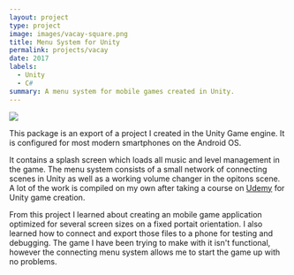 ```yaml
---
layout: project
type: project
image: images/vacay-square.png
title: Menu System for Unity
permalink: projects/vacay
date: 2017
labels:
  - Unity
  - C#
summary: A menu system for mobile games created in Unity. 
---
```


<img class="ui medium right floated rounded image" src="../images/vacay-home-page.png">

This package is an export of a project I created in the Unity Game engine. It is configured for most modern smartphones on the Android OS.

It contains a splash screen which loads all music and level management in the game. The menu system consists of a small network of connecting scenes in Unity as well as a working volume changer in the opitons scene. A lot of the work is compiled on my own after taking a course on [Udemy](https://www.udemy.com/unitycourse/) for Unity game creation.

From this project I learned about creating an mobile game application optimized for several screen sizes on a fixed portait orientation. I also learned how to connect and export those files to a phone for testing and debugging. The game I have been trying to make with it isn't functional, however the connecting menu system allows me to start the game up with no problems.
 
